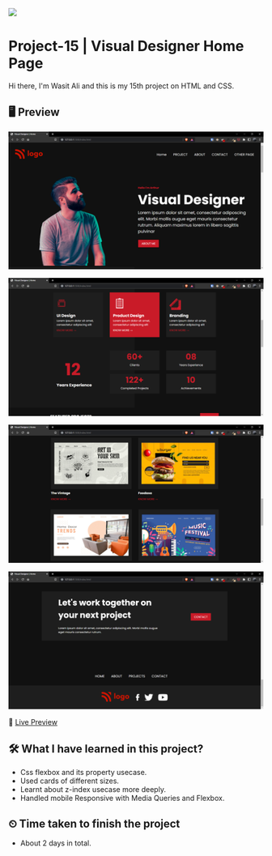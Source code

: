 ![](https://img.shields.io/badge/Technologies-HTML--CSS-orange)

# Project-15 | Visual Designer Home Page

Hi there,
I'm Wasit Ali and this is my 15th project on HTML and CSS.

## 🖥 Preview

![](./assets/preview-1.png)

![](./assets/preview-2.png)

![](./assets/preview-3.png)

![](./assets/preview-4.png)

🚀 [Live Preview](https://funny-crepe-13e14b.netlify.app/)

## 🛠️ What I have learned in this project?

- Css flexbox and its property usecase.
- Used cards of different sizes.
- Learnt about z-index usecase more deeply.
- Handled mobile Responsive with Media Queries and Flexbox.

## ⏲ Time taken to finish the project

- About 2 days in total.
